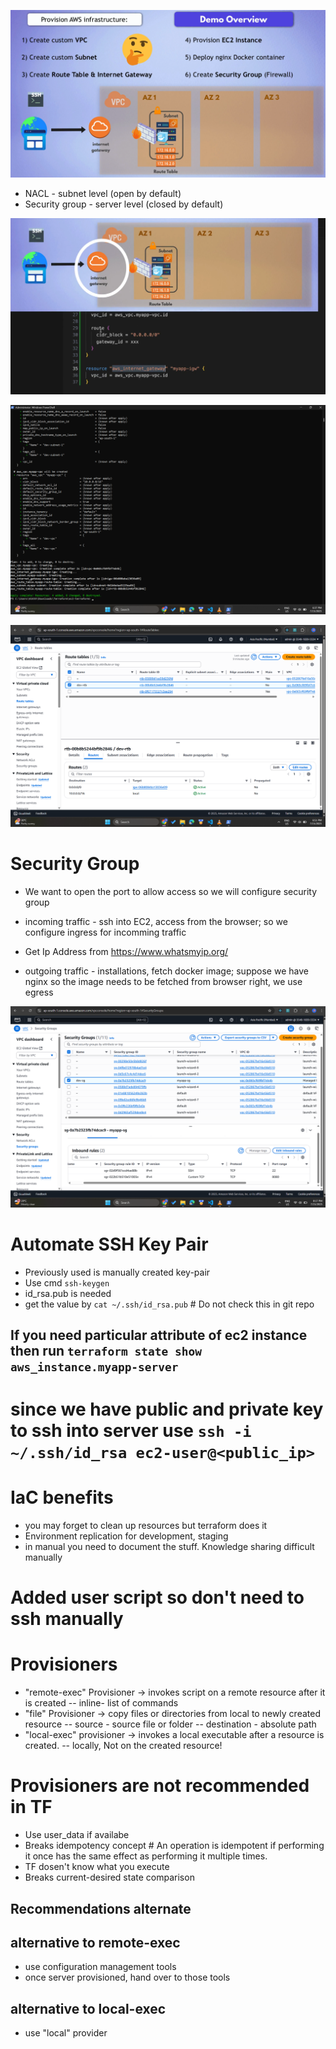 ![Demo-Overview-EC2-Terraform](/assets/Demo-Overview-EC2-Terraform.png)

- NACL - subnet level (open by default)
- Security group - server level (closed by default)

![igw-ec2-terraform](/assets/igw-ec2-terraform.png)

![plan-apply-igw](/assets/plan-apply-igw.png)

![route-tables-created](/assets/route-tables-created.png)

# Security Group
- We want to open the port to allow access so we will configure security group
- incoming traffic - ssh into EC2, access from the browser; so we configure ingress for incomming traffic   

- Get Ip Address from https://www.whatsmyip.org/

- outgoing traffic - installations, fetch docker image; suppose we have nginx so the image needs to be fetched from browser right, we use egress

![sg-created-ec2](/assets/sg-created-ec2.png)

# Automate SSH Key Pair
- Previously used is manually created key-pair 
- Use cmd `ssh-keygen`
- id_rsa.pub is needed
- get the value by `cat ~/.ssh/id_rsa.pub` # Do not check this in git repo

## If you need particular attribute of ec2 instance then run `terraform state show aws_instance.myapp-server` 
# since we have public and private key to ssh into server use `ssh -i ~/.ssh/id_rsa ec2-user@<public_ip>`

# IaC benefits 
- you may forget to clean up resources but terraform does it
- Environment replication for development, staging 
- in manual you need to document the stuff. Knowledge sharing difficult manually 

# Added user script so don't need to ssh manually

# Provisioners
- "remote-exec" Provisioner -> invokes script on a remote resource after it is created -- inline- list of commands
- "file" Provisioner -> copy files or directories from local to newly created resource -- source - source file or folder -- destination - absolute path
- "local-exec" provisioner -> invokes a local executable after a resource is created. -- locally, Not on the created resource!

# Provisioners are not recommended in TF
- Use user_data if availabe
- Breaks idempotency concept # An operation is idempotent if performing it once has the same effect as performing it multiple times.
- TF dosen't know what you execute
- Breaks current-desired state comparison
## Recommendations alternate
## alternative to remote-exec 
- use configuration management tools
- once server provisioned, hand over to those tools
## alternative to local-exec 
- use "local" provider
